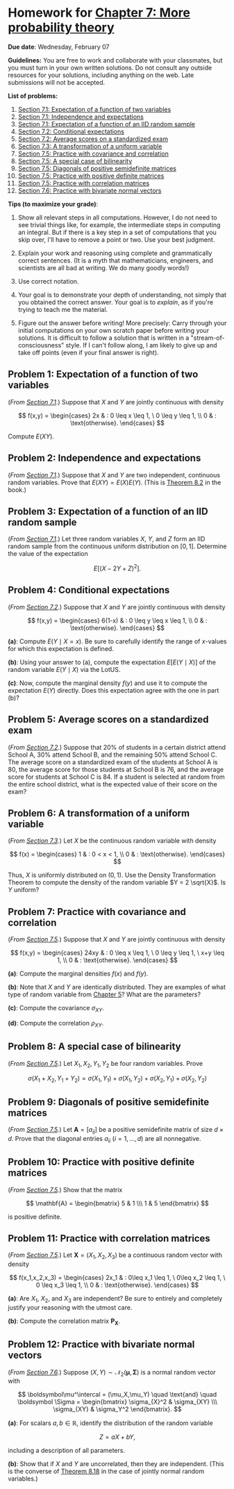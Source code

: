 # Homework for [Chapter 7: More probability theory](https://mml.johnmyersmath.com/stats-book/chapters/07-more-prob.html#)

**Due date**: Wednesday, February 07

**Guidelines:** You are free to work and collaborate with your classmates, but you must turn in your own written solutions. Do not consult any outside resources for your solutions, including anything on the web. Late submissions will not be accepted.

**List of problems:**

1. [Section 7.1: Expectation of a function of two variables](#problem-1-expectation-of-a-function-of-two-variables)
2. [Section 7.1: Independence and expectations](#problem-2-independence-and-expectations)
3. [Section 7.1: Expectation of a function of an IID random sample](#problem-3-expectation-of-a-function-of-an-iid-random-sample)
4. [Section 7.2: Conditional expectations](#problem-4-conditional-expectations)
5. [Section 7.2: Average scores on a standardized exam](#problem-5-average-scores-on-a-standardized-exam)
6. [Section 7.3: A transformation of a uniform variable](#problem-6-a-transformation-of-a-uniform-variable)
7. [Section 7.5: Practice with covariance and correlation](#problem-7-practice-with-covariance-and-correlation)
8. [Section 7.5: A special case of bilinearity](#problem-8-a-special-case-of-bilinearity)
9. [Section 7.5: Diagonals of positive semidefinite matrices](#problem-9-diagonals-of-positive-semidefinite-matrices)
10. [Section 7.5: Practice with positive definite matrices](#problem-10-practice-with-positive-definite-matrices)
11. [Section 7.5: Practice with correlation matrices](#problem-11-practice-with-correlation-matrices)
12. [Section 7.6: Practice with bivariate normal vectors](#problem-12-practice-with-bivariate-normal-vectors)


 **Tips (to maximize your grade)**:
 
1. Show all relevant steps in all computations. However, I do not need to see trivial things like, for example, the intermediate steps in computing an integral. But if there is a key step in a set of computations that you skip over, I'll have to remove a point or two. Use your best judgment.

2. Explain your work and reasoning using complete and grammatically correct sentences. (It is a myth that mathematicians, engineers, and scientists are all bad at writing. We do many goodly words!)
 
3. Use correct notation.

4. Your goal is to demonstrate your depth of understanding, not simply that you obtained the correct answer. Your goal is to _explain_, as if you're trying to teach me the material.

5. Figure out the answer before writing! More precisely: Carry through your initial computations on your own scratch paper before writing your solutions.  It is difficult to follow a solution that is written in a "stream-of-consciousness" style. If I can't follow along, I am likely to give up and take off points (even if your final answer is right).


## Problem 1: Expectation of a function of two variables

(_From [Section 7.1](https://mml.johnmyersmath.com/stats-book/chapters/07-more-prob.html#expectations-and-joint-distributions)_.) Suppose that $X$ and $Y$ are jointly continuous with density

$$
f(x,y) = \begin{cases}
2x & : 0 \leq x \leq 1, \ 0 \leq y \leq 1, \\
0 & : \text{otherwise}.
\end{cases}
$$

Compute $E(XY)$.

## Problem 2: Independence and expectations

(_From [Section 7.1](https://mml.johnmyersmath.com/stats-book/chapters/07-more-prob.html#expectations-and-joint-distributions)_.) Suppose that $X$ and $Y$ are two independent, continuous random variables. Prove that $E(XY) = E(X)E(Y)$. (This is [Theorem 8.2](https://mml.johnmyersmath.com/stats-book/chapters/08-more-prob.html#ind-expect-thm) in the book.)

## Problem 3: Expectation of a function of an IID random sample

(_From [Section 7.1](https://mml.johnmyersmath.com/stats-book/chapters/07-more-prob.html#expectations-and-joint-distributions)_.) Let three random variables $X$, $Y$, and $Z$ form an IID random sample from the continuous uniform distribution on $[0,1]$. Determine the value of the expectation

$$
E\left[ (X - 2Y + Z)^2\right].
$$

## Problem 4: Conditional expectations

(_From [Section 7.2](https://mml.johnmyersmath.com/stats-book/chapters/07-more-prob.html#expectations-and-conditional-distributions)_.) Suppose that $X$ and $Y$ are jointly continuous with density

$$
f(x,y) = \begin{cases}
6(1-x) & : 0 \leq y \leq x \leq 1, \\
0 & : \text{otherwise}.
\end{cases}
$$

**(a)**: Compute $E(Y \mid X=x)$. Be sure to carefully identify the range of $x$-values for which this expectation is defined.

**(b)**: Using your answer to (a), compute the  expectation $E\left[ E(Y \mid X) \right]$ of the random variable $E(Y\mid X)$ via the LotUS.

**(c)**: Now, compute the marginal density $f(y)$ and use it to compute the expectation $E(Y)$ directly. Does this expectation agree with the one in part (b)?

## Problem 5: Average scores on a standardized exam

(_From [Section 7.2](https://mml.johnmyersmath.com/stats-book/chapters/07-more-prob.html#expectations-and-conditional-distributions)_.) Suppose that 20% of students in a certain district attend School A, 30% attend School B, and the remaining 50% attend School C. The average score on a standardized exam of the students at School A is 80, the average score for those students at School B is 76, and the average score for students at School C is 84. If a student is selected at random from the entire school district, what is the expected value of their score on the exam?

## Problem 6: A transformation of a uniform variable

(_From [Section 7.3](https://mml.johnmyersmath.com/stats-book/chapters/07-more-prob.html#density-transformations)_.) Let $X$ be the continuous random variable with density

$$
f(x) = \begin{cases}
1 & : 0 < x < 1, \\
0 & : \text{otherwise}.
\end{cases}
$$

Thus, $X$ is uniformly distributed on $(0,1)$. Use the Density Transformation Theorem to compute the density of the random variable $Y  = 2 \sqrt{X}$. Is $Y$ uniform?

## Problem 7: Practice with covariance and correlation

(_From [Section 7.5](https://mml.johnmyersmath.com/stats-book/chapters/07-more-prob.html#covariance-and-correlation)_.) Suppose that $X$ and $Y$ are jointly continuous with density

$$
f(x,y) = \begin{cases}
24xy & : 0 \leq x \leq 1, \ 0 \leq y \leq 1, \ x+y \leq 1, \\
0 & : \text{otherwise}.
\end{cases}
$$

**(a)**: Compute the marginal densities $f(x)$ and $f(y)$.

**(b)**: Note that $X$ and $Y$ are identically distributed. They are examples of what type of random variable from [Chapter 5](https://mml.johnmyersmath.com/stats-book/chapters/05-examples-of-rvs.html)? What are the parameters?

**(c)**: Compute the covariance $\sigma_{XY}$.

**(d)**: Compute the correlation $\rho_{XY}$.

## Problem 8: A special case of bilinearity

(_From [Section 7.5](https://mml.johnmyersmath.com/stats-book/chapters/07-more-prob.html#covariance-and-correlation)_.) Let $X_1,X_2,Y_1,Y_2$ be four random variables. Prove

$$
\sigma(X_1+X_2,Y_1+Y_2) = \sigma(X_1,Y_1) + \sigma(X_1,Y_2) + \sigma(X_2,Y_1) +  \sigma(X_2,Y_2)
$$

## Problem 9: Diagonals of positive semidefinite matrices

(_From [Section 7.5](https://mml.johnmyersmath.com/stats-book/chapters/07-more-prob.html#covariance-and-correlation)._) Let $\mathbf{A}=[a_{ij}]$ be a positive semidefinite matrix of size $d\times d$. Prove that the diagonal entries $a_{ii}$ ($i=1,\ldots,d$) are all nonnegative.

## Problem 10: Practice with positive definite matrices

(_From [Section 7.5](https://mml.johnmyersmath.com/stats-book/chapters/07-more-prob.html#covariance-and-correlation)._) Show that the matrix

$$
\mathbf{A} = \begin{bmatrix}
5 & 1 \\\ 1 & 5
\end{bmatrix}
$$

is positive definite.

## Problem 11: Practice with correlation matrices

(_From [Section 7.5](https://mml.johnmyersmath.com/stats-book/chapters/07-more-prob.html#covariance-and-correlation)._) Let $\mathbf{X} = (X_1,X_2,X_3)$ be a continuous random vector with density

$$
f(x_1,x_2,x_3) = \begin{cases}
2x_1 & : 0\leq x_1 \leq 1, \ 0\leq x_2 \leq 1, \ 0 \leq x_3 \leq 1, \\
0 & : \text{otherwise}.
\end{cases}
$$

**(a)**: Are $X_1$, $X_2$, and $X_3$ are independent? Be sure to entirely and completely justify your reasoning with the utmost care.

**(b)**: Compute the correlation matrix $\mathbf{P}_\mathbf{X}$.

## Problem 12: Practice with bivariate normal vectors

(_From [Section 7.6](https://mml.johnmyersmath.com/stats-book/chapters/07-more-prob.html#multivariate-normal-distributions)._) Suppose $(X,Y) \sim \mathcal{N}_2(\boldsymbol\mu, \boldsymbol\Sigma)$ is a normal random vector with

$$
\boldsymbol\mu^\intercal = (\mu_X,\mu_Y) \quad \text{and} \quad \boldsymbol \Sigma = \begin{bmatrix} \sigma_{X}^2 & \sigma_{XY} \\\ \sigma_{XY}  & \sigma_Y^2 \end{bmatrix}.
$$

**(a)**: For scalars $a,b\in \mathbb{R}$, identify the distribution of the random variable

$$
Z = aX + bY,
$$

including a description of all parameters.

**(b)**: Show that if $X$ and $Y$ are uncorrelated, then they are independent. (This is the converse of [Theorem 8.18](https://mml.johnmyersmath.com/stats-book/chapters/08-more-prob.html#ind-vs-correlation-thm) in the case of jointly normal random variables.)
